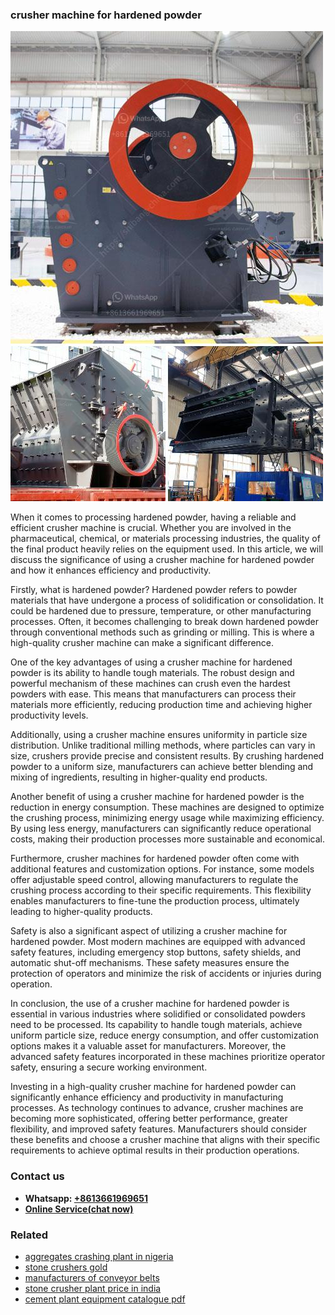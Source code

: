 <h3>crusher machine for hardened powder</h3><img src='1708309390.jpg' alt=''><p>When it comes to processing hardened powder, having a reliable and efficient crusher machine is crucial. Whether you are involved in the pharmaceutical, chemical, or materials processing industries, the quality of the final product heavily relies on the equipment used. In this article, we will discuss the significance of using a crusher machine for hardened powder and how it enhances efficiency and productivity.</p><p>Firstly, what is hardened powder? Hardened powder refers to powder materials that have undergone a process of solidification or consolidation. It could be hardened due to pressure, temperature, or other manufacturing processes. Often, it becomes challenging to break down hardened powder through conventional methods such as grinding or milling. This is where a high-quality crusher machine can make a significant difference.</p><p>One of the key advantages of using a crusher machine for hardened powder is its ability to handle tough materials. The robust design and powerful mechanism of these machines can crush even the hardest powders with ease. This means that manufacturers can process their materials more efficiently, reducing production time and achieving higher productivity levels.</p><p>Additionally, using a crusher machine ensures uniformity in particle size distribution. Unlike traditional milling methods, where particles can vary in size, crushers provide precise and consistent results. By crushing hardened powder to a uniform size, manufacturers can achieve better blending and mixing of ingredients, resulting in higher-quality end products.</p><p>Another benefit of using a crusher machine for hardened powder is the reduction in energy consumption. These machines are designed to optimize the crushing process, minimizing energy usage while maximizing efficiency. By using less energy, manufacturers can significantly reduce operational costs, making their production processes more sustainable and economical.</p><p>Furthermore, crusher machines for hardened powder often come with additional features and customization options. For instance, some models offer adjustable speed control, allowing manufacturers to regulate the crushing process according to their specific requirements. This flexibility enables manufacturers to fine-tune the production process, ultimately leading to higher-quality products.</p><p>Safety is also a significant aspect of utilizing a crusher machine for hardened powder. Most modern machines are equipped with advanced safety features, including emergency stop buttons, safety shields, and automatic shut-off mechanisms. These safety measures ensure the protection of operators and minimize the risk of accidents or injuries during operation.</p><p>In conclusion, the use of a crusher machine for hardened powder is essential in various industries where solidified or consolidated powders need to be processed. Its capability to handle tough materials, achieve uniform particle size, reduce energy consumption, and offer customization options makes it a valuable asset for manufacturers. Moreover, the advanced safety features incorporated in these machines prioritize operator safety, ensuring a secure working environment.</p><p>Investing in a high-quality crusher machine for hardened powder can significantly enhance efficiency and productivity in manufacturing processes. As technology continues to advance, crusher machines are becoming more sophisticated, offering better performance, greater flexibility, and improved safety features. Manufacturers should consider these benefits and choose a crusher machine that aligns with their specific requirements to achieve optimal results in their production operations.</p><h3>Contact us</h3><ul><li><strong>Whatsapp:&nbsp;<a href="https://wa.me/8613661969651">+8613661969651</a></strong></li><li><a href="https://swt.shibang-china.com/?git&amp;zhl&amp;crusher machine for hardened powder"><strong>Online Service(chat now)</strong></a></li></ul><h3>Related</h3><ul><li><a href='aggregates crashing plant in nigeria.md'>aggregates crashing plant in nigeria</a></li><li><a href='stone crushers gold.md'>stone crushers gold</a></li><li><a href='manufacturers of conveyor belts.md'>manufacturers of conveyor belts</a></li><li><a href='stone crusher plant price in india.md'>stone crusher plant price in india</a></li><li><a href='cement plant equipment catalogue pdf.md'>cement plant equipment catalogue pdf</a></li></ul>